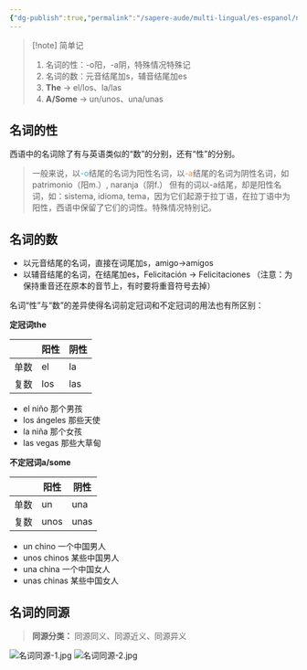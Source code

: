 ```yaml
---
{"dg-publish":true,"permalink":"/sapere-aude/multi-lingual/es-espanol/notas//","dgPassFrontmatter":true}
---
```



>[!note] 简单记
>1. 名词的性：-o阳，-a阴，特殊情况特殊记
>2. 名词的数：元音结尾加s，辅音结尾加es
>3. **The** → el/los、la/las
>4. **A/Some** → un/unos、una/unas

## 名词的性

西语中的名词除了有与英语类似的“数”的分别，还有“性”的分别。

> 一般来说，以<font color="#4bacc6">-o</font>结尾的名词为阳性名词，以<font color="#f79646">-a</font>结尾的名词为阴性名词，如patrimonio（阳m.）, naranja（阴f.）
> 但有的词以-a结尾，却是阳性名词，如：sistema, idioma, tema，因为它们起源于拉丁语，在拉丁语中为阳性，西语中保留了它们的词性。特殊情况特别记。

## 名词的数

- 以元音结尾的名词，直接在词尾加s，amigo→amigos
- 以辅音结尾的名词，在结尾加es，Felicitación → Felicitaciones （注意：为保持重音还在原本的音节上，有时要将重音符号去掉）

名词“性”与“数”的差异使得名词前定冠词和不定冠词的用法也有所区别：

**定冠词the**

|      | 阳性 | 阴性 |
| ---- | ---- | ---- |
| 单数 |   el   |  la    |
| 复数     |  los    |  las    |

- el niño 那个男孩
- los ángeles 那些天使
- la niña 那个女孩
- las vegas 那些大草甸

**不定冠词a/some**

|      | 阳性 | 阴性 |
| ---- | ---- | ---- |
| 单数 | un   |  una    |
| 复数     |  unos    |  unas    |
- un chino 一个中国男人
- unos chinos 某些中国男人
- una china 一个中国女人
- unas chinas 某些中国女人

## 名词的同源

> **同源分类：** 同源同义、同源近义、同源异义

![名词同源-1.jpg](/img/user/TARDIS/Assets/2023/%E5%90%8D%E8%AF%8D%E5%90%8C%E6%BA%90-1.jpg)
![名词同源-2.jpg](/img/user/TARDIS/Assets/2023/%E5%90%8D%E8%AF%8D%E5%90%8C%E6%BA%90-2.jpg)

